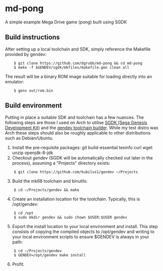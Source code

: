 # md-pong
A simple example Mega Drive game (pong) built using SGDK

## Build instructions

After setting up a local toolchain and SDK, simply reference the Makefile provided by gendev:

```
    $ git clone https://github.com/dgrubb/md-pong && cd md-pong
    $ make -f $GENDEV/sgdk/mkfiles/makefile.gen clean all

```

The result will be a binary ROM image suitable for loading directly into an emulator:

```
    $ gens out/rom.bin
```

## Build environment

Putting in place a suitable SDK and toolchain has a few nuances. The following 
steps are those I used on Arch to utilise [SGDK (Sega Genesis Development Kit)](https://github.com/Stephane-D/SGDK) and
 the [gendev toolchain builder](https://github.com/kubilus1/gendev). While my test distro was Arch these steps should 
also be roughly applicable to other distributions such as Debian/Ubuntu.

1. Install the pre-requisite packages: git build-essential texinfo curl wget unzip openjdk-8-jdk
2. Checkout *gendev* (SGDK will be automatically checked out later in the process), assuming a "Projects" directory exists:

```
    $ git clone https://github.com/kubilus1/gendev ~/Projects
```
3. Build the mk68 toolchain and binutils:

```
    $ cd ~/Projects/gendev && make
```

4. Create an installation location for the toolchain. Typically, this is /opt/gendev:

```
    $ cd /opt
    $ sudo mkdir gendev && sudo chown $USER:$USER gendev
```
5. Export the install location to your local environment and install. This step consists of copying 
the compiled objects to /opt/gendev and writing to your local environment scripts to ensure $GENDEV is 
always in your path:

```
    $ cd ~/Projects/gendev
    $ GENDEV=/opt/gendev make install
```

6. Profit.
